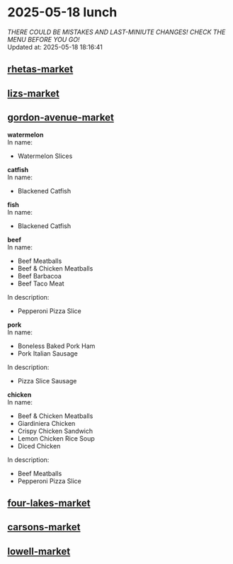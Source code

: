 # 2025-05-18 lunch  
*THERE COULD BE MISTAKES AND LAST-MINIUTE CHANGES! CHECK THE MENU BEFORE YOU GO!*  
Updated at: 2025-05-18 18:16:41  
## [rhetas-market](https://wisc-housingdining.nutrislice.com/menu/rhetas-market/lunch/2025-05-18)  
## [lizs-market](https://wisc-housingdining.nutrislice.com/menu/lizs-market/lunch/2025-05-18)  
## [gordon-avenue-market](https://wisc-housingdining.nutrislice.com/menu/gordon-avenue-market/lunch/2025-05-18)  
**watermelon**  
In name:   
 - Watermelon Slices  
  
**catfish**  
In name:   
 - Blackened Catfish  
  
**fish**  
In name:   
 - Blackened Catfish  
  
**beef**  
In name:   
 - Beef Meatballs  
 - Beef & Chicken Meatballs  
 - Beef Barbacoa  
 - Beef Taco Meat  
  
In description:   
 - Pepperoni Pizza Slice  
  
**pork**  
In name:   
 - Boneless Baked Pork Ham  
 - Pork Italian Sausage  
  
In description:   
 - Pizza Slice Sausage  
  
**chicken**  
In name:   
 - Beef & Chicken Meatballs  
 - Giardiniera Chicken  
 - Crispy Chicken Sandwich  
 - Lemon Chicken Rice Soup  
 - Diced Chicken  
  
In description:   
 - Beef Meatballs  
 - Pepperoni Pizza Slice  
  
## [four-lakes-market](https://wisc-housingdining.nutrislice.com/menu/four-lakes-market/lunch/2025-05-18)  
## [carsons-market](https://wisc-housingdining.nutrislice.com/menu/carsons-market/lunch/2025-05-18)  
## [lowell-market](https://wisc-housingdining.nutrislice.com/menu/lowell-market/lunch/2025-05-18)  
  
